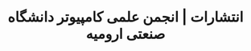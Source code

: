 ---
title: انتشارات | انجمن علمی کامپیوتر دانشگاه صنعتی ارومیه
description: انتشارات انجمن علمی کامپیوتر دانشگاه صنعتی ارومیه
url: https://codegeeks.ir/blog
image: https://codegeeks.ir/icones/codegeeks/codegeeks-icon.svg
heading: انتشارات
collectionType: blog
properties:
  -
    enName: title
    faName: عنوان
    searchable: true
  -
    enName: data
    faName: تاریخ
    searchable: false
  -
    enName: categories
    faName: دسته بندی
    searchable: false
  -
    enName: description
    faName: شرح مختصر
    searchable: true
  -
    enName: githubID
    faName: گیتهاب
    searchable: true
  -
    enName: link
    faName: لینک
    searchable: false
---